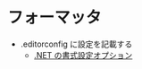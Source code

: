 # フォーマッタ

- .editorconfig に設定を記載する
  - [.NET の書式設定オプション](https://learn.microsoft.com/ja-jp/dotnet/fundamentals/code-analysis/style-rules/dotnet-formatting-options)
